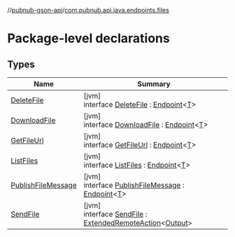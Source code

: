 //[pubnub-gson-api](../../index.md)/[com.pubnub.api.java.endpoints.files](index.md)

# Package-level declarations

## Types

| Name | Summary |
|---|---|
| [DeleteFile](-delete-file/index.md) | [jvm]<br>interface [DeleteFile](-delete-file/index.md) : [Endpoint](../com.pubnub.api.java.endpoints/-endpoint/index.md)&lt;[T](../com.pubnub.api.java.endpoints/-endpoint/index.md)&gt; |
| [DownloadFile](-download-file/index.md) | [jvm]<br>interface [DownloadFile](-download-file/index.md) : [Endpoint](../com.pubnub.api.java.endpoints/-endpoint/index.md)&lt;[T](../com.pubnub.api.java.endpoints/-endpoint/index.md)&gt; |
| [GetFileUrl](-get-file-url/index.md) | [jvm]<br>interface [GetFileUrl](-get-file-url/index.md) : [Endpoint](../com.pubnub.api.java.endpoints/-endpoint/index.md)&lt;[T](../com.pubnub.api.java.endpoints/-endpoint/index.md)&gt; |
| [ListFiles](-list-files/index.md) | [jvm]<br>interface [ListFiles](-list-files/index.md) : [Endpoint](../com.pubnub.api.java.endpoints/-endpoint/index.md)&lt;[T](../com.pubnub.api.java.endpoints/-endpoint/index.md)&gt; |
| [PublishFileMessage](-publish-file-message/index.md) | [jvm]<br>interface [PublishFileMessage](-publish-file-message/index.md) : [Endpoint](../com.pubnub.api.java.endpoints/-endpoint/index.md)&lt;[T](../com.pubnub.api.java.endpoints/-endpoint/index.md)&gt; |
| [SendFile](-send-file/index.md) | [jvm]<br>interface [SendFile](-send-file/index.md) : [ExtendedRemoteAction](../../../../pubnub-kotlin/pubnub-kotlin-api/pubnub-kotlin-api/com.pubnub.api.endpoints.remoteaction/-extended-remote-action/index.md)&lt;[Output](../../../../pubnub-kotlin/pubnub-kotlin-api/com.pubnub.api.endpoints.remoteaction/-extended-remote-action/index.md)&gt; |
